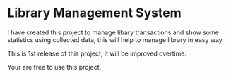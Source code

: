 # Library Management System


I have created this project to manage libary transactions and show some statistics using collected data, this will help to manage library in easy way.

This is 1st release of this project, it will be improved overtime.

Your are free to use this project.
